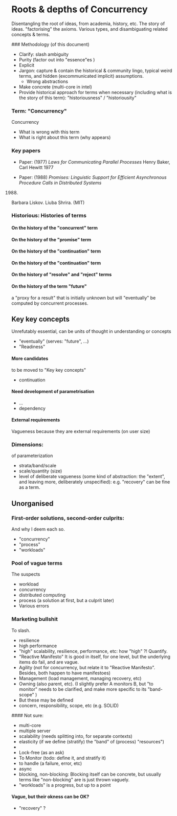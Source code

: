 # Roots & depths of Concurrency


Disentangling the root of ideas, from academia, history, etc.
The story of ideas.
"factorising" the axioms.
Various types, and disambiguating related concepts & terms.

### Methodology (of this document)
* Clarify: slash ambiguity
* Purity (factor out into "essence"es )
* Explicit
* Jargon: capture & contain the historical & community lingo, typical weird terms, and hidden (excommunicated implicit) assumptions.
   * Wrong abstractions
* Make concrete (multi-core in intel)
* Provide historical approach for terms when necessary (including what is the story of this term): "historiousness" / "historiousity"

### Term: "Concurrency"
Concurrency
* What is wrong with this term
* What is right about this term (why appears)

### Key papers
* Paper: (1977)
*Laws for Communicating Parallel Processes*
Henry Baker, Carl Hewitt
1977


* Paper: (1988)
*Promises: Linguistic Support for Efficient Asynchronous Procedure Calls in Distributed Systems*
1988.
Barbara Liskov.
Liuba Shrira.
(MIT)

### Historious: Histories of terms
#### On the history of the "concurrent" term
#### On the history of the "promise" term
#### On the history of the "continuation" term
#### On the history of the "continuation" term
#### On the history of "resolve" and "reject" terms
#### On the history of the term "future"
a "proxy for a result"
that is 
initially unknown
but will "eventually"
be computed by concurrent processes.

## Key key concepts
Unrefutably essential, can be units of thought in understanding or concepts
* "eventually" (serves: "future", ...)
* "Readiness"

#### More candidates
to be moved to "Key key concepts"
* continuation
#### Need development of parametrisation
* ...
* dependency

#### External requirements
Vagueness because they are external requirements (on user size)

### Dimensions:
of parameterization <!-- of each concept -->
* strata/band/scale
* scale/quantity (size)
* level of deliberate vagueness (some kind of abstraction: the "extent", and leaving more, deliberately unspecified): e.g. "recovery" can be fine as a term.


## Unorganised
### First-order solutions, second-order culprits:
And why I deem each so.
* "concurrency" 
* "process"
* "workloads"


### Pool of vague terms
The suspects
* workload
* concurrency
* distributed computing
* process (a solution at first, but a culprit later)
* Various errors

### Marketing bullshit
To slash.
* resilience
* high performance
* "high" scalability, resilience, performance, etc: how "high" ?! Quantify.
* "Reactive Manifesto" It is good in itself, for one level, but the underlying items do fail, and are vague.
* Agility (not for concurrency, but relate it to "Reactive Manifesto". Besides, both happen to have manifestoes)
* Management (load management, managing recovery, etc)
* Owning (also parent, etc). (I slightly prefer A monitors B, but "to monitor" needs to be clarified, and make more specific to its "band-scope" )
* But these may be defined
* concern, responsibility, scope, etc (e.g. SOLID)

#### Not sure:
* multi-core
* multiple server
* scalability (needs splitting into, for separate contexts)
* elasticity (if we define (stratify) the "band" of (process) "resources")
*
* Lock-free (as an ask)
* To Monitor (todo: define it, and stratify it)
* to handle (a failure, error, etc)
* async
* blocking, non-blocking: Blocking itself can be concrete, but usually terms like "non-blocking" are is just thrown vaguely.
* "workloads" is a progress, but up to a point

#### Vague, but their okness can be OK?
* "recovery" ?
